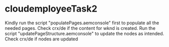 ﻿# cloudemployeeTask2
Kindly run the script "populatePages.aemconsole" first to populate all the needed pages. Check crx/de if the content for wknd is created.
Run the script "updatePageStructure.aemconsole" to update the nodes as intended. Check crx/de if nodes are updated
